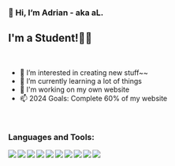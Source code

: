 ### 👋 Hi, I’m Adrian - aka aL.

## I'm a Student!📕📕

<br />

- 👀 I’m interested in creating new stuff~~
- 🌱 I’m currently learning a lot of things
- 🤯 I'm working on my own website
- 📫 2024 Goals: Complete 60% of my website

<br />

### Languages and Tools:
<img align="left" src="https://img.icons8.com/nolan/50/java-coffee-cup-logo.png"/>
<img align="left" src="https://img.icons8.com/nolan/50/visual-studio-code-2019.png"/>
<img align="left" src="https://img.icons8.com/nolan/50/html-5.png"/>
<img align="left" src="https://img.icons8.com/color/50/000000/css3.png"/>
<img align="left" src="https://img.icons8.com/nolan/50/javascript.png"/>
<img align="left" src="https://img.icons8.com/color/50/000000/nodejs.png"/>
<img align="left" src="https://img.icons8.com/color/50/000000/mysql-logo.png"/>
<img align="left" src="https://img.icons8.com/nolan/50/git.png"/>
<img align="left" src="https://img.icons8.com/nolan/50/github.png"/>
<img align="left" src="https://img.icons8.com/nolan/50/cs.png"/>


